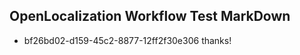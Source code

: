 ## OpenLocalization Workflow Test MarkDown
* bf26bd02-d159-45c2-8877-12ff2f30e306 thanks!

<!--HONumber=Aug16_HO3-->


